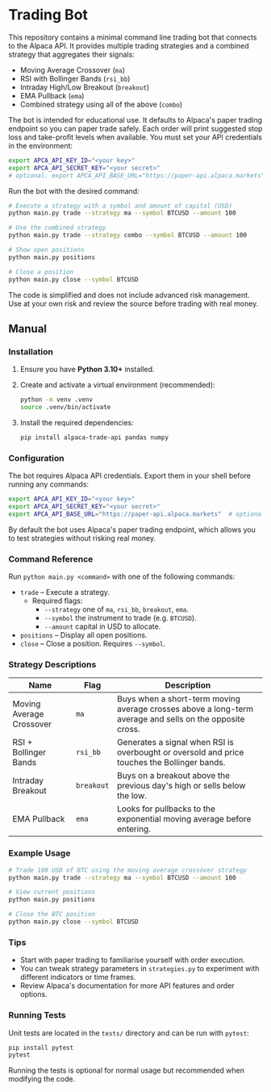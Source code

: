 # Trading Bot

This repository contains a minimal command line trading bot that connects to the
Alpaca API. It provides multiple trading strategies and a combined strategy that
aggregates their signals:

- Moving Average Crossover (`ma`)
- RSI with Bollinger Bands (`rsi_bb`)
- Intraday High/Low Breakout (`breakout`)
- EMA Pullback (`ema`)
- Combined strategy using all of the above (`combo`)

The bot is intended for educational use. It defaults to Alpaca's paper trading
endpoint so you can paper trade safely. Each order will print suggested stop
loss and take-profit levels when available. You must set your API credentials in the
environment:

```bash
export APCA_API_KEY_ID="<your key>"
export APCA_API_SECRET_KEY="<your secret>"
# optional: export APCA_API_BASE_URL="https://paper-api.alpaca.markets"
```

Run the bot with the desired command:

```bash
# Execute a strategy with a symbol and amount of capital (USD)
python main.py trade --strategy ma --symbol BTCUSD --amount 100

# Use the combined strategy
python main.py trade --strategy combo --symbol BTCUSD --amount 100

# Show open positions
python main.py positions

# Close a position
python main.py close --symbol BTCUSD
```

The code is simplified and does not include advanced risk management. Use at
your own risk and review the source before trading with real money.

## Manual

### Installation

1. Ensure you have **Python 3.10+** installed.
2. Create and activate a virtual environment (recommended):

   ```bash
   python -m venv .venv
   source .venv/bin/activate
   ```

3. Install the required dependencies:

   ```bash
   pip install alpaca-trade-api pandas numpy
   ```

### Configuration

The bot requires Alpaca API credentials. Export them in your shell before running
any commands:

```bash
export APCA_API_KEY_ID="<your key>"
export APCA_API_SECRET_KEY="<your secret>"
export APCA_API_BASE_URL="https://paper-api.alpaca.markets"  # optional
```

By default the bot uses Alpaca's paper trading endpoint, which allows you to
test strategies without risking real money.

### Command Reference

Run `python main.py <command>` with one of the following commands:

- `trade` – Execute a strategy.
  - Required flags:
    - `--strategy` one of `ma`, `rsi_bb`, `breakout`, `ema`.
    - `--symbol` the instrument to trade (e.g. `BTCUSD`).
    - `--amount` capital in USD to allocate.
- `positions` – Display all open positions.
- `close` – Close a position. Requires `--symbol`.

### Strategy Descriptions

| Name      | Flag      | Description                                        |
|-----------|-----------|----------------------------------------------------|
| Moving Average Crossover | `ma` | Buys when a short-term moving average crosses above a long-term average and sells on the opposite cross. |
| RSI + Bollinger Bands    | `rsi_bb` | Generates a signal when RSI is overbought or oversold and price touches the Bollinger bands. |
| Intraday Breakout        | `breakout` | Buys on a breakout above the previous day's high or sells below the low. |
| EMA Pullback             | `ema` | Looks for pullbacks to the exponential moving average before entering. |

### Example Usage

```bash
# Trade 100 USD of BTC using the moving average crossover strategy
python main.py trade --strategy ma --symbol BTCUSD --amount 100

# View current positions
python main.py positions

# Close the BTC position
python main.py close --symbol BTCUSD
```

### Tips

- Start with paper trading to familiarise yourself with order execution.
- You can tweak strategy parameters in `strategies.py` to experiment with
  different indicators or time frames.
- Review Alpaca's documentation for more API features and order options.

### Running Tests

Unit tests are located in the `tests/` directory and can be run with `pytest`:

```bash
pip install pytest
pytest
```

Running the tests is optional for normal usage but recommended when modifying
the code.
